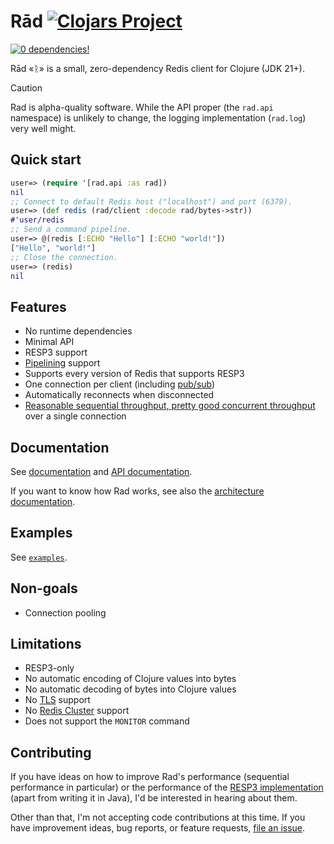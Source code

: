 # Rād [![Clojars Project](https://img.shields.io/clojars/v/me.flowthing/rad.svg)](https://clojars.org/me.flowthing/rad)

[![0 dependencies!](https://0dependencies.dev/0dependencies.svg)](https://0dependencies.dev)

Rād «ᚱ» is a small, zero-dependency Redis client for Clojure (JDK 21+).

> [!CAUTION]
> Rad is alpha-quality software. While the API proper (the `rad.api` namespace) is unlikely to change, the logging implementation (`rad.log`) very well might.

## Quick start

```clojure
user=> (require '[rad.api :as rad])
nil
;; Connect to default Redis host ("localhost") and port (6379).
user=> (def redis (rad/client :decode rad/bytes->str))
#'user/redis
;; Send a command pipeline.
user=> @(redis [:ECHO "Hello"] [:ECHO "world!"])
["Hello", "world!"]
;; Close the connection.
user=> (redis)
nil
```

## Features

- No runtime dependencies
- Minimal API
- RESP3 support
- [Pipelining](https://redis.io/docs/latest/develop/use/pipelining/) support
- Supports every version of Redis that supports RESP3
- One connection per client (including [pub/sub](https://redis.io/docs/latest/develop/interact/pubsub/))
- Automatically reconnects when disconnected
- [Reasonable sequential throughput, pretty good concurrent throughput](https://github.com/eerohele/rad/actions/workflows/bench.yml) over a single connection

## Documentation

See [documentation](doc/INDEX.md) and [API documentation](https://eerohele.github.io/rad).

If you want to know how Rad works, see also the [architecture documentation](doc/ARCHITECTURE.md).

## Examples

See [`examples`](examples).

## Non-goals

- Connection pooling

## Limitations

- RESP3-only
- No automatic encoding of Clojure values into bytes
- No automatic decoding of bytes into Clojure values
- No [TLS](https://redis.io/docs/latest/operate/oss_and_stack/management/security/encryption/) support
- No [Redis Cluster](https://redis.io/docs/latest/operate/oss_and_stack/management/scaling/) support
- Does not support the `MONITOR` command

## Contributing

If you have ideas on how to improve Rad's performance (sequential performance in particular) or the performance of the [RESP3 implementation](https://github.com/eerohele/rad/blob/main/src/rad/resp.clj) (apart from writing it in Java), I'd be interested in hearing about them.

Other than that, I'm not accepting code contributions at this time. If you have improvement ideas, bug reports, or feature requests, [file an issue](https://github.com/eerohele/rad/issues).
